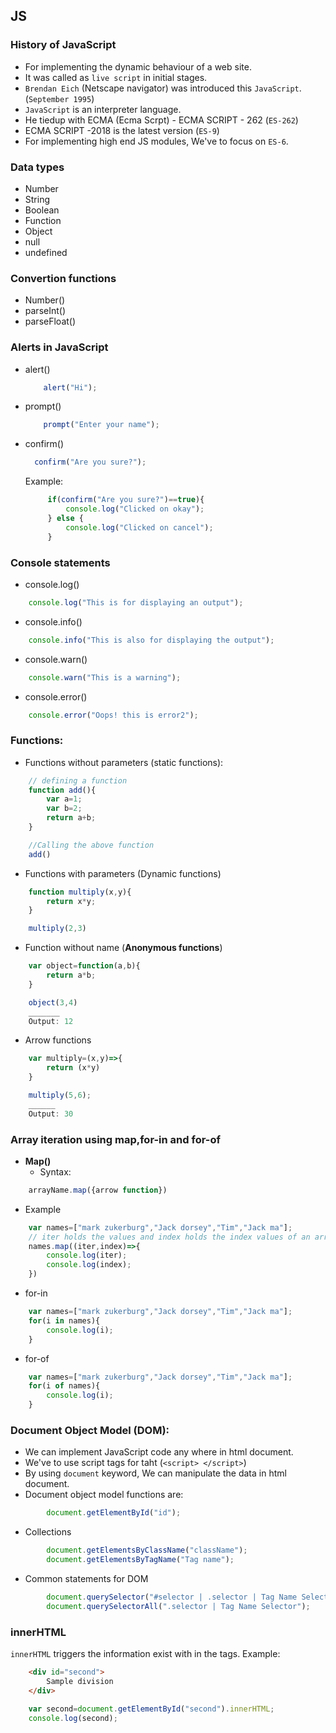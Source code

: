 ## JS

###  History of JavaScript
* For implementing the dynamic behaviour of a web site.
* It was called as `live script` in initial stages.
* `Brendan Eich` (Netscape navigator) was introduced this `JavaScript`.(`September 1995`)
* `JavaScript` is an interpreter language.
* He tiedup with ECMA (Ecma Scrpt) - ECMA SCRIPT - 262 (`ES-262`)
* ECMA SCRIPT -2018 is the latest version (`ES-9`)
* For implementing high end JS modules, We've to focus on `ES-6`.

### Data types
* Number
* String
* Boolean
* Function
* Object
* null
* undefined

### Convertion functions
* Number()
* parseInt()
* parseFloat()

### Alerts in JavaScript
* alert()
  ```javascript
      alert("Hi");
  ```
* prompt()
  ```javascript
      prompt("Enter your name");
  ```
* confirm()
  ```javascript
    confirm("Are you sure?");
  ```
  Example:
   ```javascript
        if(confirm("Are you sure?")==true){
	        console.log("Clicked on okay");
        } else {
	        console.log("Clicked on cancel");
        }
   ```
### Console statements
* console.log()
```javascript
	console.log("This is for displaying an output");
```
* console.info()
```javascript
	console.info("This is also for displaying the output");
```
* console.warn()
```javascript
	console.warn("This is a warning");
```
* console.error()
```javascript
	console.error("Oops! this is error2");
```

### Functions:
* Functions without parameters (static functions):
```javascript
	// defining a function
	function add(){
		var a=1;
		var b=2;
		return a+b;
	}

	//Calling the above function
	add()
```
* Functions with parameters (Dynamic functions)
```javascript
	function multiply(x,y){
		return x*y;
	}

	multiply(2,3)
```
* Function without name (**Anonymous functions**)
```javascript
	var object=function(a,b){
		return a*b;
	}

	object(3,4)
	_______
	Output: 12
```
* Arrow functions
```javascript
	var multiply=(x,y)=>{
		return (x*y)
	}

	multiply(5,6);
	______
	Output: 30
```

### Array iteration using map,for-in and for-of
* **Map()**
	* Syntax:
```javascript
	arrayName.map({arrow function})
```

* Example
```javascript
	var names=["mark zukerburg","Jack dorsey","Tim","Jack ma"];
	// iter holds the values and index holds the index values of an array
	names.map((iter,index)=>{
		console.log(iter);
		console.log(index);
	})
```

* for-in
```javascript
	var names=["mark zukerburg","Jack dorsey","Tim","Jack ma"];
	for(i in names){
		console.log(i);
	}
```
	
* for-of
	
```javascript
	var names=["mark zukerburg","Jack dorsey","Tim","Jack ma"];
	for(i of names){
		console.log(i);
	}
```
### Document Object Model (DOM):
* We can implement JavaScript code any where in html document.
* We've to use script tags for taht (`<script> </script>`)
* By using `document` keyword, We can manipulate the data in html document.
* Document object model functions are:
```javascript
		document.getElementById("id");
```

* Collections
```javascript
		document.getElementsByClassName("className");
		document.getElementsByTagName("Tag name");
```

* Common statements for DOM
```javascript
		document.querySelector("#selector | .selector | Tag Name Selector");
		document.querySelectorAll(".selector | Tag Name Selector");
```
### innerHTML
`innerHTML` triggers the information exist with in the tags.
Example:
```html
	<div id="second">
		Sample division
	</div>
```
```javascript
	var second=document.getElementById("second").innerHTML;
	console.log(second);
```

